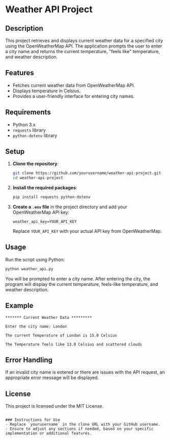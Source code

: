 

# Weather API Project

## Description

This project retrieves and displays current weather data for a specified city using the OpenWeatherMap API. The application prompts the user to enter a city name and returns the current temperature, "feels like" temperature, and weather description.

## Features

- Fetches current weather data from OpenWeatherMap API.
- Displays temperature in Celsius.
- Provides a user-friendly interface for entering city names.

## Requirements

- Python 3.x
- `requests` library
- `python-dotenv` library

## Setup

1. **Clone the repository**:

   ```bash
   git clone https://github.com/yourusername/weather-api-project.git
   cd weather-api-project
   ```

2. **Install the required packages**:

   ```bash
   pip install requests python-dotenv
   ```

3. **Create a `.env` file** in the project directory and add your OpenWeatherMap API key:

   ```plaintext
   weather_api_key=YOUR_API_KEY
   ```

   Replace `YOUR_API_KEY` with your actual API key from OpenWeatherMap.

## Usage

Run the script using Python:

```bash
python weather_api.py
```

You will be prompted to enter a city name. After entering the city, the program will display the current temperature, feels-like temperature, and weather description.

## Example

```
******* Current Weather Data *********

Enter the city name: London

The current Temperature of London is 15.0 Celsius

The Temperature feels like 13.0 Celsius and scattered clouds
```

## Error Handling

If an invalid city name is entered or there are issues with the API request, an appropriate error message will be displayed.

## License

This project is licensed under the MIT License.
```

### Instructions for Use
- Replace `yourusername` in the clone URL with your GitHub username.
- Ensure to adjust any sections if needed, based on your specific implementation or additional features.
